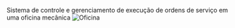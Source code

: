 Sistema de controle e gerenciamento de execução de ordens de serviço em uma oficina mecânica
![Oficina](https://github.com/TalissonRaian/oficinadio/assets/105090196/61350877-8b25-48a4-bd4b-84feab918a75)

